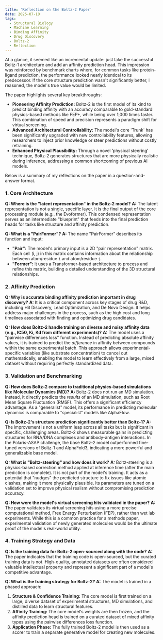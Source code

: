 ```yaml
---
title: 'Reflection on the Boltz-2 Paper'
date: 2025-07-10
tags:
  - Structural Biology
  - Machine Learning
  - Binding Affinity
  - Drug Discovery
  - Boltz-2
  - Reflection
---
```

 
 At a glance, it seemed like an incremental update: just take the successful Boltz-1 architecture and add an affinity prediction head. This impression was reinforced by benchmark charts where, for common tasks like protein-ligand prediction, the performance looked nearly identical to its predecessor. If the core structure prediction wasn't significantly better, I reasoned, the model's true value would be limited.
 
 The paper highlights several key breakthroughs:
 
*   **Pioneering Affinity Prediction:** Boltz-2 is the first model of its kind to predict binding affinity with an accuracy comparable to gold-standard physics-based methods like FEP+, while being over 1,000 times faster. This combination of speed and precision represents a paradigm shift for virtual screening.
*   **Advanced Architectural Controllability:** The model's core 'Trunk' has been significantly upgraded with new controllability features, allowing researchers to inject prior knowledge or steer predictions without costly retraining.
*   **Enhanced Physical Plausibility:** Through a novel 'physical steering' technique, Boltz-2 generates structures that are more physically realistic during inference, addressing a common shortcoming of previous AI models.
 
 
Below is a summary of my reflections on the paper in a question-and-answer format.

### 1. Core Architecture

**Q: Where is the "latent representation" in the Boltz-2 model?**
**A:** The latent representation is not a single, specific layer. It is the final output of the core processing module (e.g., the Evoformer). This condensed representation serves as an intermediate "blueprint" that feeds into the final prediction heads for tasks like structure and affinity prediction.

**Q: What is a "PairFormer"?**
**A:** The name "PairFormer" describes its function and input:
*   **"Pair":** The model's primary input is a 2D "pair representation" matrix. Each cell (i, j) in this matrix contains information about the relationship between atom/residue `i` and atom/residue `j`.
*   **"Former":** It uses a Transformer-based architecture to process and refine this matrix, building a detailed understanding of the 3D structural relationships.

### 2. Affinity Prediction

**Q: Why is accurate binding affinity prediction important in drug discovery?**
**A:** It is a critical component across key stages of drug R&D, including Hit Discovery, Lead Optimization, and De Novo Design. It helps address major challenges in the process, such as the high cost and long timelines associated with finding and optimizing drug candidates.

**Q: How does Boltz-2 handle training on diverse and noisy affinity data (e.g., IC50, Ki, Kd from different experiments)?**
**A:** The model uses a "pairwise differences loss" function. Instead of predicting absolute affinity values, it is trained to predict the *difference* in affinity between compounds within the same experimental batch. This approach allows experimental-specific variables (like substrate concentration) to cancel out mathematically, enabling the model to learn effectively from a large, mixed dataset without requiring perfectly standardized data.

### 3. Validation and Benchmarking

**Q: How does Boltz-2 compare to traditional physics-based simulations like Molecular Dynamics (MD)?**
**A:** Boltz-2 does not run an MD simulation. Instead, it directly predicts the *results* of an MD simulation, such as Root Mean Square Fluctuation (RMSF). This offers a significant efficiency advantage. As a "generalist" model, its performance in predicting molecular dynamics is comparable to "specialist" models like AlphaFlow.

**Q: Is Boltz-2's structure prediction significantly better than Boltz-1?**
**A:** The improvement is not a uniform leap across all tasks but is significant in specific, challenging areas. Boltz-2 shows measurable gains in predicting structures for RNA/DNA complexes and antibody-antigen interactions. In the Polaris-ASAP challenge, the base Boltz-2 model outperformed fine-tuned versions of Boltz-1 and AlphaFold3, indicating a more powerful and generalizable base model.

**Q: What is "Boltz-steering" and how does it work?**
**A:** Boltz-steering is a physics-based correction method applied at inference time (after the main prediction is complete). It is not part of the model's training. It acts as a potential that "nudges" the predicted structure to fix issues like atomic clashes, making it more physically plausible. Its parameters are tuned on a validation set to improve physical realism without compromising prediction accuracy.

**Q: How were the model's virtual screening hits validated in the paper?**
**A:** The paper validates its virtual screening hits using a more precise computational method, Free Energy Perturbation (FEP), rather than wet lab experiments. While this is a common practice for a methods paper, experimental validation of newly generated molecules would be the ultimate proof of the model's real-world utility.

### 4. Training Strategy and Data

**Q: Is the training data for Boltz-2 open-sourced along with the code?**
**A:** The paper indicates that the training code is open-sourced, but the curated training data is not. High-quality, annotated datasets are often considered valuable intellectual property and represent a significant part of a model's competitive advantage.

**Q: What is the training strategy for Boltz-2?**
**A:** The model is trained in a phased approach:
1.  **Structure & Confidence Training:** The core model is first trained on a large, diverse dataset of experimental structures, MD simulations, and distilled data to learn structural features.
2.  **Affinity Training:** The core model's weights are then frozen, and the affinity prediction head is trained on a curated dataset of mixed affinity types using the pairwise differences loss function.
3.  **Application Phase:** The fully trained Boltz-2 model is then used as a scorer to train a separate generative model for creating new molecules.
